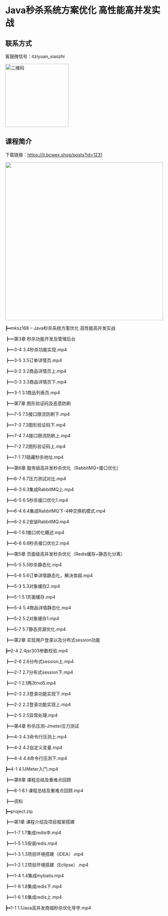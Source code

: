 # Java秒杀系统方案优化 高性能高并发实战

## 联系方式

客服微信号：itziyuan_xiaozhi

<img src="https://ziyuanyun.oss-cn-guangzhou.aliyuncs.com/common/20240614073449/666b82192834a.jpg" width="200" height="200" alt="二维码">

## 课程简介

下载链接：https://it.bcwex.shop/posts?id=1231

<img src="https://ziyuanyun.oss-cn-guangzhou.aliyuncs.com/yun/20240515153643/6644660b953a6.jpg" width="500" alt="">

  ┣━mksz168 &#8211; Java秒杀系统方案优化 高性能高并发实战

 ┣━第3章 秒杀功能开发及管理后台

 ┣━3-4 3.4秒杀功能实现.mp4

 ┣━3-5 3.5订单详情页.mp4

 ┣━3-2 3.2商品详情页上.mp4

 ┣━3-3 3.3商品详情页下.mp4

 ┣━3-1 3.1商品列表页.mp4

 ┣━第7章 图形验证码及恶意防刷

 ┣━7-5 7.5接口限流防刷下.mp4

 ┣━7-3 7.3图形验证码下.mp4

 ┣━7-4 7.4接口限流防刷上.mp4

 ┣━7-2 7.2图形验证码上.mp4

 ┣━7-1 7.1隐藏秒杀地址.mp4

 ┣━第6章 服务级高并发秒杀优化（RabbitMQ+接口优化）

 ┣━6-7 6.7压力测试对比.mp4

 ┣━6-3 6.3集成RabbitMQ上.mp4

 ┣━6-5 6.5秒杀接口优化1.mp4

 ┣━6-4 6.4集成RabbitMQ下-4种交换机模式.mp4

 ┣━6-2 6.2安装RabbitMQ.mp4

 ┣━6-1 6.1接口优化概述.mp4

 ┣━6-6 6.6秒杀接口优化2.mp4

 ┣━第5章 页面级高并发秒杀优化（Redis缓存+静态化分离）

 ┣━5-5 5.5秒杀静态化.mp4

 ┣━5-6 5.6订单详情静态化，解决卖超.mp4

 ┣━5-3 5.3对象缓存2.mp4

 ┣━5-1 5.1页面缓存.mp4

 ┣━5-4 5.4商品详情静态化.mp4

 ┣━5-2 5.2对象缓存1.mp4

 ┣━5-7 5.7静态资源优化.mp4

 ┣━第2章 实现用户登录以及分布式session功能

 ┣━2-4 2.4jsr303参数校验.mp4

 ┣━2-6 2.6分布式session上.mp4

 ┣━2-7 2.7分布式session下.mp4

 ┣━2-1 2.1两次md5.mp4

 ┣━2-3 2.3登录功能实现下.mp4

 ┣━2-2 2.2登录功能实现上.mp4

 ┣━2-5 2.5异常处理.mp4

 ┣━第4章 秒杀压测-Jmeter压力测试

 ┣━4-3 4.3命令行压测上.mp4

 ┣━4-2 4.2自定义变量.mp4

 ┣━4-4 4.4命令行压测下.mp4

 ┣━4-1 4.1JMeter入门.mp4

 ┣━第8章 课程总结及重难点回顾

 ┣━8-1 8.1 课程总结及重难点回顾.mp4

 ┣━资料

 ┣━project.zip

 ┣━第1章 课程介绍及项目框架搭建

 ┣━1-7 1.7集成redis中.mp4

 ┣━1-5 1.5安装redis.mp4

 ┣━1-3 1.3项目环境搭建（IDEA）.mp4

 ┣━1-2 1.2项目环境搭建（Eclipse）.mp4

 ┣━1-4 1.4集成mybatis.mp4

 ┣━1-8 1.8集成redis下.mp4

 ┣━1-6 1.6集成redis上.mp4

 ┣━1-1 1.1Java高并发商城秒杀优化导学.mp4

  